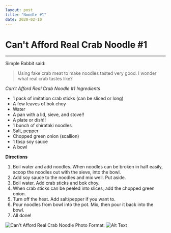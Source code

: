 ```yaml
---
layout: post
title: "Noodle #1"
date: 2020-02-10
---
```

# Can't Afford Real Crab Noodle \#1
---
Simple Rabbit said:
> Using fake crab meat to make noodles tasted very good. 
> I wonder what real crab tastes like?

*Can't Afford Real Crab Noodle #1 Ingredients*
* 1 pack of imitation crab sticks (can be sliced or long)
* A few leaves of bok choy
* Water
* A pan with a lid, sieve, and stove!!
* A plate or dish!!
* 1 bunch of shirataki noodles
* Salt, pepper
* Chopped green onion (scallion)
* 1 tbsp soy sauce
* A bowl

**Directions**
1. Boil water and add noodles. When noodles can be broken in half easily, scoop the noodles out with the sieve, into the bowl.
2. Add soy sauce to the noodles and mix well. Put aside. 
3. Boil water. Add crab sticks and bok choy. 
4. When crab sticks can be peeled into slices, add the chopped green onion. 
5. Turn off the heat. Add salt/pepper if you want to. 
6. Pour noodles from bowl into the pot. Mix, then pour it back into the bowl.
7. All done! 

![Can't Afford Real Crab Noodle Photo](/../../../images/posts/noodle_2.png)
Format: ![Alt Text](url)
